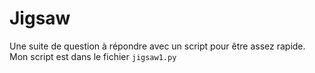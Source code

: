 # Jigsaw

Une suite de question à répondre avec un script pour être assez rapide.
Mon script est dans le fichier `jigsaw1.py`
